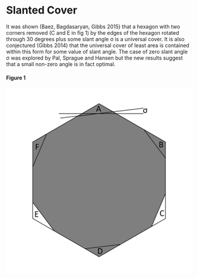 # Slanted Cover
It was shown (Baez, Bagdasaryan, Gibbs 2015) that a hexagon with two corners removed (C and E in fig 1) by the edges of the hexagon rotated through 30 degrees plus some slant angle σ is a universal cover. It is also conjectured (Gibbs 2014) that the universal cover of least area is contained within this form for some value of slant angle. The case of zero slant angle σ was explored by Pal, Sprague and Hansen but the new results suggest that a small non-zero angle is in fact optimal.

#### Figure 1
![Figure 1](figures/fig1.png)
